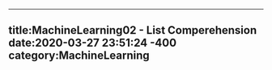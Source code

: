 
---
title:MachineLearning02 - List Comperehension
date:2020-03-27 23:51:24 -400
category:MachineLearning
---
